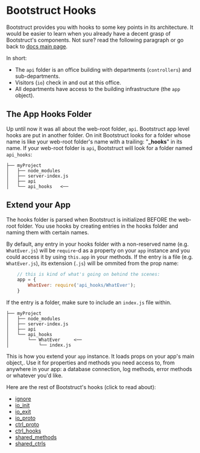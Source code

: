 Bootstruct Hooks
================
Bootstruct provides you with hooks to some key points in its architecture. It would be easier to learn when you already have a decent grasp of 
Bootstruct's components. Not sure? read the following paragraph or go back to [docs main page](https://github.com/taitulism/Bootstruct/blob/master/README.md).

In short:  
* The `api` folder is an office building with departments (`controllers`) and sub-departments. 
* Visitors (`io`) check in and out at this office. 
* All departments have access to the building infrastructure (the `app` object).




The App Hooks Folder
--------------------
Up until now it was all about the web-root folder, `api`. Bootstruct app level hooks are put in another folder. On init Bootstruct looks for a 
folder whose name is like your web-root folder's name with a trailing: "**_hooks**" in its name. If your web-root folder is `api`, Bootstruct will 
look for a folder named `api_hooks`:
```
├── myProject
│   ├── node_modules
│   ├── server-index.js
│   ├── api
│   └── api_hooks   <──
```



Extend your App
---------------
The hooks folder is parsed when Bootstruct is initialized BEFORE the web-root folder. You use hooks by creating entries in the hooks folder and 
naming them with certain names.

By default, any entry in your hooks folder with a non-reserved name (e.g. `WhatEver.js`) will be `require`-d as a property on 
your `app` instance and you could access it by using `this.app` in your methods. If the entry is a file (e.g. `WhatEver.js`), its 
extension (`.js`) will be ommited from the prop name:
``` js
	// this is kind of what's going on behind the scenes:
	app = {
		WhatEver: require('api_hooks/WhatEver');
	}
```

If the entry is a folder, make sure to include an `index.js` file within.
```
├── myProject
│   ├── node_modules
│   ├── server-index.js
│   ├── api
│   └── api_hooks
│       └── WhatEver     <──
│           └── index.js
```
This is how you extend your `app` instance. It loads props on your app's main object,. Use it for properties and methods you need access to, from anywhere in 
your app: a database connection, log methods, error methods or whatever you'd like.

Here are the rest of Bootstruct's hooks (click to read about):
* [ignore](./Hooks/App%20Hooks/ignore.md)
* [io_init](./Hooks/App%20Hooks/io_init.md)
* [io_exit](./Hooks/App%20Hooks/io_exit.md)
* [io_proto](./Hooks/App%20Hooks/io_proto.md)
* [ctrl_proto](./Hooks/App%20Hooks/ctrl_proto.md)
* [ctrl_hooks](./Hooks/App%20Hooks/ctrl_hooks.md)
* [shared_methods](./Hooks/App%20Hooks/shared_methods.md)
* [shared_ctrls](./Hooks/App%20Hooks/shared_ctrls.md)
